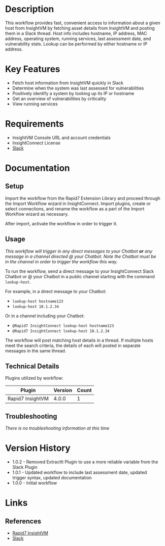 # Description

This workflow provides fast, convenient access to information about a given host from InsightVM by fetching asset details from InsightVM and posting them in a Slack thread. Host info includes hostname, IP address, MAC address, operating system, running services, last assessment date, and vulnerability stats. Lookup can be performed by either hostname or IP address.

# Key Features

* Fetch host information from InsightVM quickly in Slack
* Determine when the system was last assessed for vulnerabilities
* Positively identify a system by looking up its IP or hostname
* Get an overview of vulnerabilities by criticality
* View running services

# Requirements

* InsightVM Console URL and account credentials
* InsightConnect License
* [Slack](https://insightconnect.help.rapid7.com/docs/configure-slack-for-chatops)

# Documentation

## Setup

Import the workflow from the Rapid7 Extension Library and proceed through the Import Workflow wizard in InsightConnect. Import plugins, create or select connections, and rename the workflow as a part of the Import Workflow wizard as necessary.

After import, activate the workflow in order to trigger it.

## Usage

*This workflow will trigger in any direct messages to your Chatbot **or** any message in a channel directed @ your Chatbot. Note the Chatbot must be in the channel in order to trigger the workflow this way.*

To run the workflow, send a direct message to your InsightConnect Slack Chatbot or @ your Chatbot in a public channel starting with the command `lookup-host`.

For example, in a direct message to your Chatbot:
* `lookup-host hostname123`
* `lookup-host 10.1.2.34`

Or in a channel including your Chatbot:
* `@Rapid7 InsightConnect lookup-host hostname123`
* `@Rapid7 InsightConnect lookup-host 10.1.2.34`

The workflow will post matching host details in a thread. If multiple hosts meet the search criteria, the details of each will posted in separate messages in the same thread.

## Technical Details

Plugins utilized by workflow:

|Plugin|Version|Count|
|----|----|--------|
|Rapid7 InsightVM|4.0.0|1|

## Troubleshooting

_There is no troubleshooting information at this time_

# Version History

* 1.0.2 - Removed ExtractIt Plugin to use a more reliable variable from the Slack Plugin
* 1.0.1 - Updated workflow to include last assessment date, updated trigger syntax, updated documentation
* 1.0.0 - Initial workflow

# Links

## References

* [Rapid7 InsightVM](https://www.rapid7.com/products/insightvm)
* [Slack](https://slack.com)
